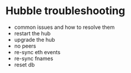 # Hubble troubleshooting

- common issues and how to resolve them
- restart the hub
- upgrade the hub
- no peers
- re-sync eth events
- re-sync fnames
- reset db